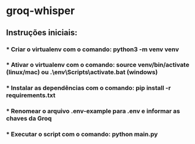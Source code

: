 # groq-whisper

## Instruções iniciais:

### \* Criar o virtualenv com o comando: python3 -m venv venv

### \* Ativar o virtualenv com o comando: source venv/bin/activate (linux/mac) ou .\env\Scripts\activate.bat (windows)

### \* Instalar as dependências com o comando: pip install -r requirements.txt

### \* Renomear o arquivo .env-example para .env e informar as chaves da Groq

### \* Executar o script com o comando: python main.py
